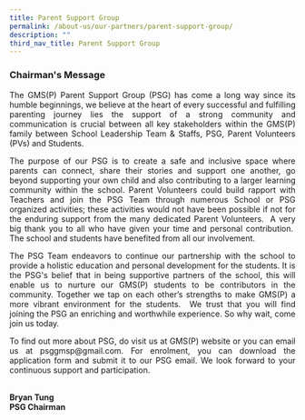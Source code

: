 ```yaml
---
title: Parent Support Group
permalink: /about-us/our-partners/parent-support-group/
description: ""
third_nav_title: Parent Support Group
---
```

### Chairman's Message

<p style="text-align: justify;">    The GMS(P) Parent Support Group (PSG) has come a long way since its humble beginnings, we believe at the heart of every successful and fulfilling parenting journey lies the support of a strong community and communication is crucial between all key stakeholders within the GMS(P) family between School Leadership Team &amp; Staffs, PSG, Parent Volunteers (PVs) and Students.

</p><p style="text-align: justify;">The purpose of our PSG is to create a safe and inclusive space where parents can connect, share their stories and support one another, go beyond supporting your own child and also contributing to a larger learning community within the school. Parent Volunteers could build rapport with Teachers and join the PSG Team through numerous School or PSG organized activities; these activities would not have been possible if not for the enduring support from the many dedicated Parent Volunteers.&nbsp; A very big thank you to all who have given your time and personal contribution.&nbsp; The school and students have benefited from all our involvement.

</p><p style="text-align: justify;">The PSG Team endeavors to continue our partnership with the school to provide a holistic education and personal development for the students. It is the PSG's belief that in being supportive partners of the school, this will enable us to nurture our GMS(P) students to be contributors in the community. Together we tap on each other’s strengths to make GMS(P) a more vibrant environment for the students.&nbsp; We trust that you will find joining the PSG an enriching and worthwhile experience. So why wait, come join us today.

</p><p style="text-align: justify;">To find out more about PSG, do visit us at GMS(P) website or you can email us at psggmsp@gmail.com. For enrolment, you can download the application form and submit it to our PSG email. We look forward to your continuous support and participation.    <br><br>

<b>Bryan Tung</b> <br>
<b>PSG Chairman</b></p>